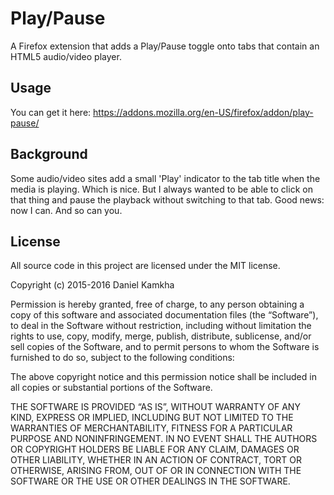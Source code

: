 # Play/Pause

A Firefox extension that adds a Play/Pause toggle onto tabs that contain an HTML5 audio/video player.


## Usage
You can get it here: https://addons.mozilla.org/en-US/firefox/addon/play-pause/

## Background
Some audio/video sites add a small 'Play' indicator to the tab title when the media is playing. Which is nice. But I always wanted to be able to click on that thing and pause the playback without switching to that tab. Good news: now I can. And so can you.

## License
All source code in this project are licensed under the MIT license.

Copyright (c) 2015-2016 Daniel Kamkha

Permission is hereby granted, free of charge, to any person obtaining a copy
of this software and associated documentation files (the “Software”), to deal
in the Software without restriction, including without limitation the rights
to use, copy, modify, merge, publish, distribute, sublicense, and/or sell
copies of the Software, and to permit persons to whom the Software is
furnished to do so, subject to the following conditions:

The above copyright notice and this permission notice shall be included in
all copies or substantial portions of the Software.

THE SOFTWARE IS PROVIDED “AS IS”, WITHOUT WARRANTY OF ANY KIND, EXPRESS OR
IMPLIED, INCLUDING BUT NOT LIMITED TO THE WARRANTIES OF MERCHANTABILITY,
FITNESS FOR A PARTICULAR PURPOSE AND NONINFRINGEMENT. IN NO EVENT SHALL THE
AUTHORS OR COPYRIGHT HOLDERS BE LIABLE FOR ANY CLAIM, DAMAGES OR OTHER
LIABILITY, WHETHER IN AN ACTION OF CONTRACT, TORT OR OTHERWISE, ARISING FROM,
OUT OF OR IN CONNECTION WITH THE SOFTWARE OR THE USE OR OTHER DEALINGS IN
THE SOFTWARE.
